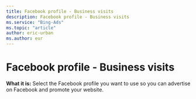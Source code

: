 ```yaml
---
title: Facebook profile - Business visits
description: Facebook profile - Business visits
ms.service: "Bing-Ads"
ms.topic: "article"
author: eric-urban
ms.author: eur
---
```


# Facebook profile - Business visits

**What it is:**  Select the Facebook profile you want to use so you can advertise on Facebook and promote your website.


